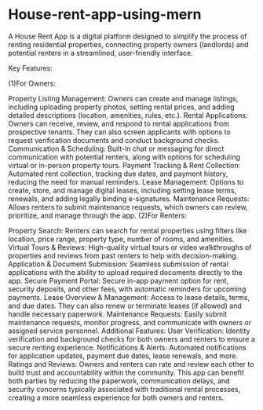 # House-rent-app-using-mern
A House Rent App is a digital platform designed to simplify the process of renting residential properties, connecting property owners (landlords) and potential renters in a streamlined, user-friendly interface.

Key Features:

(1)For Owners:

Property Listing Management: Owners can create and manage listings, including uploading property photos, setting rental prices, and adding detailed descriptions (location, amenities, rules, etc.).
Rental Applications: Owners can receive, review, and respond to rental applications from prospective tenants. They can also screen applicants with options to request verification documents and conduct background checks.
Communication & Scheduling: Built-in chat or messaging for direct communication with potential renters, along with options for scheduling virtual or in-person property tours.
Payment Tracking & Rent Collection: Automated rent collection, tracking due dates, and payment history, reducing the need for manual reminders.
Lease Management: Options to create, store, and manage digital leases, including setting lease terms, renewals, and adding legally binding e-signatures.
Maintenance Requests: Allows renters to submit maintenance requests, which owners can review, prioritize, and manage through the app.
(2)For Renters:

Property Search: Renters can search for rental properties using filters like location, price range, property type, number of rooms, and amenities.
Virtual Tours & Reviews: High-quality virtual tours or video walkthroughs of properties and reviews from past renters to help with decision-making.
Application & Document Submission: Seamless submission of rental applications with the ability to upload required documents directly to the app.
Secure Payment Portal: Secure in-app payment option for rent, security deposits, and other fees, with automatic reminders for upcoming payments.
Lease Overview & Management: Access to lease details, terms, and due dates. They can also renew or terminate leases (if allowed) and handle necessary paperwork.
Maintenance Requests: Easily submit maintenance requests, monitor progress, and communicate with owners or assigned service personnel.
Additional Features:
User Verification: Identity verification and background checks for both owners and renters to ensure a secure renting experience.
Notifications & Alerts: Automated notifications for application updates, payment due dates, lease renewals, and more.
Ratings and Reviews: Owners and renters can rate and review each other to build trust and accountability within the community.
This app can benefit both parties by reducing the paperwork, communication delays, and security concerns typically associated with traditional rental processes, creating a more seamless experience for both owners and renters.
 
